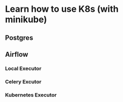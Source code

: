 # Learn how to use K8s (with minikube)

## Postgres

## Airflow
### Local Executor

### Celery Excutor

### Kubernetes Executor